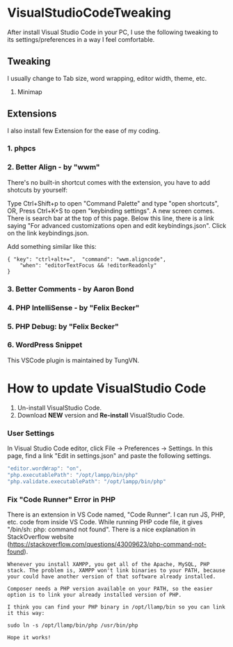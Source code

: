 # VisualStudioCodeTweaking

After install Visual Studio Code in your PC, I use the following tweaking to its settings/preferences in a way I feel comfortable.

## Tweaking

I usually change to Tab size, word wrapping, editor width, theme, etc.

1. Minimap


## Extensions

I also install few Extension for the ease of my coding.

### 1. phpcs

### 2. Better Align - by "wwm"

There's no built-in shortcut comes with the extension, you have to add shotcuts by yourself:

Type Ctrl+Shift+p to open "Command Palette" and type "open shortcuts", OR, Press Ctrl+K+S to open "keybinding settings". A new screen comes. There is search bar at the top of this page. Below this line, there is a link saying "For advanced customizations open and edit keybindings.json". Click on the link keybindings.json.

Add something similar like this:
```
{ "key": "ctrl+alt+=",  "command": "wwm.aligncode",
    "when": "editorTextFocus && !editorReadonly"
}
```

### 3. Better Comments - by Aaron Bond

### 4. PHP IntelliSense - by "Felix Becker"

### 5. PHP Debug: by "Felix Becker"

### 6. WordPress Snippet

This VSCode plugin is maintained by TungVN.

# How to update VisualStudio Code

1. Un-install VisualStudio Code.
2. Download **NEW** version and **Re-install** VisualStudio Code.

### User Settings

In Visual Studio Code editor, click File -> Preferences -> Settings. In this page, find a link "Edit in settings.json" and paste the following settings.

```js
"editor.wordWrap": "on",
"php.executablePath": "/opt/lampp/bin/php"
"php.validate.executablePath": "/opt/lampp/bin/php"
```

### Fix "Code Runner" Error in PHP

There is an extension in VS Code named, "Code Runner". I can run JS, PHP, etc. code from inside VS Code. While running PHP code file, it gives "/bin/sh: php: command not found". There is a nice explanation in StackOverflow website (https://stackoverflow.com/questions/43009623/php-command-not-found).

```
Whenever you install XAMPP, you get all of the Apache, MySQL, PHP stack. The problem is, XAMPP won't link binaries to your PATH, because your could have another version of that software already installed.

Composer needs a PHP version available on your PATH, so the easier option is to link your already installed version of PHP.

I think you can find your PHP binary in /opt/llamp/bin so you can link it this way:

sudo ln -s /opt/llamp/bin/php /usr/bin/php

Hope it works!
```
